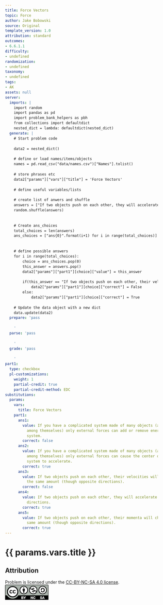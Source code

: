 ```yaml
---
title: Force Vectors
topic: Force
author: Jake Bobowski
source: Original
template_version: 1.0
attribution: standard
outcomes:
- 6.6.1.1
difficulty:
- undefined
randomization:
- undefined
taxonomy:
- undefined
tags:
- AK
assets: null
server:
  imports: |
    import random
    import pandas as pd
    import problem_bank_helpers as pbh
    from collections import defaultdict
    nested_dict = lambda: defaultdict(nested_dict)
  generate: |
    # Start problem code

    data2 = nested_dict()

    # define or load names/items/objects
    names = pd.read_csv("data/names.csv")["Names"].tolist()

    # store phrases etc
    data2["params"]["vars"]["title"] = 'Force Vectors'

    # define useful variables/lists

    # create list of anwers and shuffle
    answers = ["If two objects push on each other, they will accelerate in opposite directions.", "If two objects push on each other, their velocities will change by the same amount (though opposite directions).", "If two objects push on each other, their momenta will change by the same amount (though opposite directions).", "If you have a complicated system made of many objects (all interacting among themselves) only external forces can cause the center of mass of the system to accelerate.", "If you have a complicated system made of many objects (all interacting among themselves) only external forces can add or remove energy from the system." ]
    random.shuffle(answers)


    # Create ans_choices
    total_choices = len(answers)
    ans_choices = ["ans{0}".format(i+1) for i in range(total_choices)]


    # define possible answers
    for i in range(total_choices):
        choice = ans_choices.pop(0)
        this_answer = answers.pop()
        data2["params"]["part1"][choice]["value"] = this_answer

        if(this_answer == "If two objects push on each other, their velocities will change by the same amount (though opposite directions)." or this_answer == "If you have a complicated system made of many objects (all interacting among themselves) only external forces can add or remove energy from the system."):
            data2["params"]["part1"][choice]["correct"] = False
        else:
            data2["params"]["part1"][choice]["correct"] = True

    # Update the data object with a new dict
    data.update(data2)
  prepare: 'pass

    '
  parse: 'pass

    '
  grade: 'pass

    '
part1:
  type: checkbox
  pl-customizations:
    weight: 1
    partial-credit: true
    partial-credit-method: EDC
substitutions:
  params:
    vars:
      title: Force Vectors
    part1:
      ans1:
        value: If you have a complicated system made of many objects (all interacting
          among themselves) only external forces can add or remove energy from the
          system.
        correct: false
      ans2:
        value: If you have a complicated system made of many objects (all interacting
          among themselves) only external forces can cause the center of mass of the
          system to accelerate.
        correct: true
      ans3:
        value: If two objects push on each other, their velocities will change by
          the same amount (though opposite directions).
        correct: false
      ans4:
        value: If two objects push on each other, they will accelerate in opposite
          directions.
        correct: true
      ans5:
        value: If two objects push on each other, their momenta will change by the
          same amount (though opposite directions).
        correct: true
---
```

# {{ params.vars.title }}

## Attribution

Problem is licensed under the [CC-BY-NC-SA 4.0 license](https://creativecommons.org/licenses/by-nc-sa/4.0/).
![The Creative Commons 4.0 license requiring attribution-BY, non-commercial-NC, and share-alike-SA license.](https://raw.githubusercontent.com/firasm/bits/master/by-nc-sa.png)